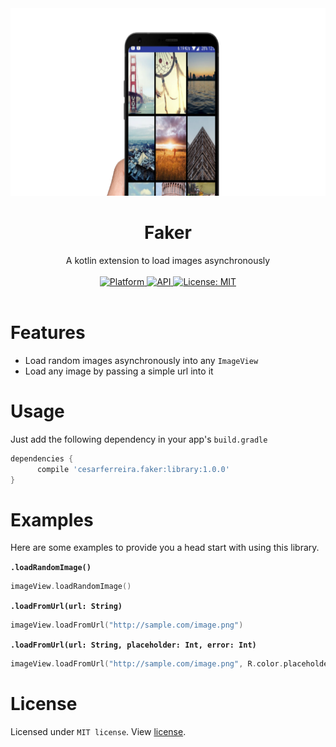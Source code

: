 <div align="center"><img src="extras/ss4.png" height="300" /></div>

# <div align="center">Faker</div>

<div align="center">A kotlin extension to load images asynchronously</div><br>

<div align="center">
	<a href="https://www.android.com">
    <img src="https://img.shields.io/badge/platform-Android-brightgreen.svg?style=flat-square"
      alt="Platform" />
  </a>
	<a href="https://android-arsenal.com/api?level=16">
    <img src="https://img.shields.io/badge/API-16%2B-blue.svg?style=flat-square"
      alt="API" />
  </a>
	<a href="https://opensource.org/licenses/MIT">
    <img src="https://img.shields.io/badge/License-MIT-red.svg?style=flat-square"
      alt="License: MIT" />
  </a>
</div><br>

# Features

- Load random images asynchronously into any `ImageView`
- Load any image by passing a simple url into it

# Usage
Just add the following dependency in your app's `build.gradle`

```groovy
dependencies {
      compile 'cesarferreira.faker:library:1.0.0'
}
```

# Examples
Here are some examples to provide you a head start with using this library.

<b>`.loadRandomImage()`</b>

```kotlin
imageView.loadRandomImage()
```

<b>`.loadFromUrl(url: String)`</b>

```kotlin
imageView.loadFromUrl("http://sample.com/image.png")
```

<b>`.loadFromUrl(url: String, placeholder: Int, error: Int)`</b>

```kotlin
imageView.loadFromUrl("http://sample.com/image.png", R.color.placeholder, R.color.error)
```


# License
Licensed under `MIT license`. View [license](LICENSE.md).